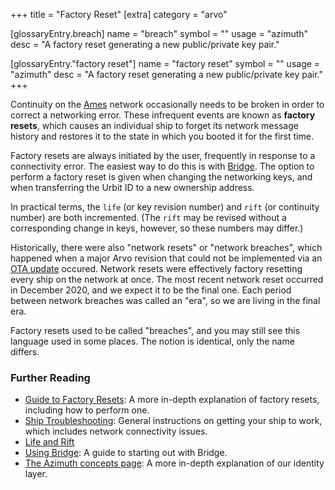 +++
title = "Factory Reset"
[extra]
category = "arvo"

[glossaryEntry.breach]
name = "breach"
symbol = ""
usage = "azimuth"
desc = "A factory reset generating a new public/private key pair."

[glossaryEntry."factory reset"]
  name = "factory reset"
  symbol = ""
  usage = "azimuth"
  desc = "A factory reset generating a new public/private key pair."
+++

Continuity on the [Ames](/glossary/ames) network occasionally needs to be broken in order to correct a networking error. These infrequent events are known as **factory resets**, which causes an individual ship to forget its network message history and restores it to the state in which you booted it for the first time.

Factory resets are always initiated by the user, frequently in response to a connectivity error. The easiest way to do this is with [Bridge](/glossary/bridge). The option to perform a factory reset is given when changing the networking keys, and when transferring the Urbit ID to a new ownership address.

In practical terms, the `life` (or key revision number) and `rift` (or continuity number) are both incremented.  (The `rift` may be revised without a corresponding change in keys, however, so these numbers may differ.)

Historically, there were also "network resets" or "network breaches", which happened when a major Arvo revision that could not be implemented via an [OTA update](/glossary/ota-updates) occured. Network resets were effectively factory resetting every ship on the network at once. The most recent network reset occurred in December 2020, and we expect it to be the final one.  Each period between network breaches was called an "era", so we are living in the final era.

Factory resets used to be called "breaches", and you may still see this language used in some places. The notion is identical, only the name differs.

### Further Reading

- [Guide to Factory Resets](/manual/id/guide-to-resets): A more in-depth explanation of factory resets, including how to perform one.
- [Ship Troubleshooting](/manual/os/ship-troubleshooting): General instructions on getting your ship to work, which includes network connectivity issues.
- [Life and Rift](/system/identity/concepts/life-and-rift)
- [Using Bridge](/manual/id/using-bridge): A guide to starting out with Bridge.
- [The Azimuth concepts page](/system/identity/guides/advanced-azimuth-tools): A more in-depth explanation of our identity layer.

